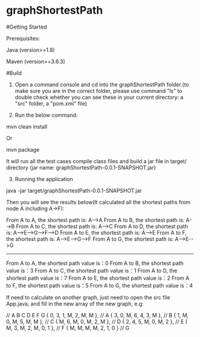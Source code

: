# graphShortestPath

#Getting Started

Prerequisites:

Java (version>=1.8)

Maven (version>=3.6.3)

#Build

1. Open a command console and cd into the graphShortestPath folder.(to make sure you are in the correct folder, please use command "ls" to double check whether you can see these in your current directory: a "src" folder, a "pom.xml" file)

2. Run the below command:

mvn clean install

Or

mvn package


It will run all the test cases compile class files and build a jar file in target/ directory (jar name: graphShortestPath-0.0.1-SNAPSHOT.jar)



3. Running the application

java -jar target/graphShortestPath-0.0.1-SNAPSHOT.jar


Then you will see the results below(It calculated all the shortest paths from node A including A->F):

From A to A, the shortest path is: A-->A
From A to B, the shortest path is: A-->B
From A to C, the shortest path is: A-->C
From A to D, the shortest path is: A-->E-->G-->F-->D
From A to E, the shortest path is: A-->E
From A to F, the shortest path is: A-->E-->G-->F
From A to G, the shortest path is: A-->E-->G
*****************************************************************************
From A to A, the shortest path value is：0
From A to B, the shortest path value is：3
From A to C, the shortest path value is：1
From A to D, the shortest path value is：7
From A to E, the shortest path value is：2
From A to F, the shortest path value is：5
From A to G, the shortest path value is：4


If need to calculate on another graph, just need to open the src file App.java, and fill in the new array of the new graph, e.g:


// A  B  C  D  E  F  G
{ 0, 3, 1, M, 2, M, M }, // A
{ 3, 0, M, 6, 4, 3, M }, // B
{ 1, M, 0, M, 5, M, M }, // C
{ M, 6, M, 0, M, 2, M }, // D
{ 2, 4, 5, M, 0, M, 2 }, // E
{ M, 3, M, 2, M, 0, 1 }, // F
{ M, M, M, M, 2, 1, 0 } // G
